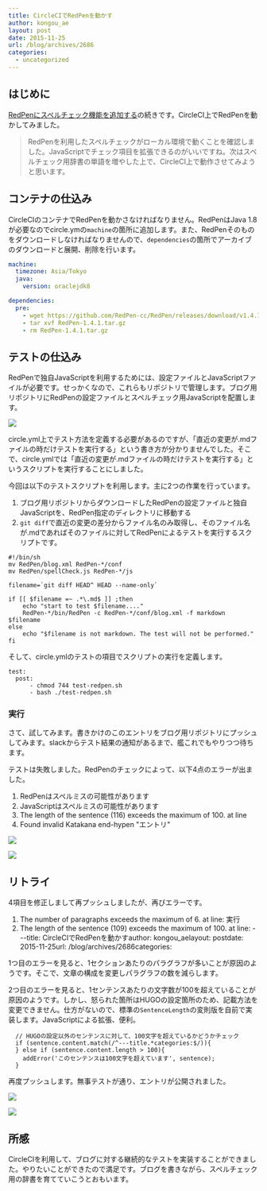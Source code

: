 ```yaml
---
title: CircleCIでRedPenを動かす
author: kongou_ae
layout: post
date: 2015-11-25
url: /blog/archives/2686
categories:
  - uncategorized
---
```


## はじめに

[RedPenにスペルチェック機能を追加する](http://aimless.jp/blog/archives/2685/)の続きです。CircleCI上でRedPenを動かしてみました。

> RedPenを利用したスペルチェックがローカル環境で動くことを確認しました。JavaScriptでチェック項目を拡張できるのがいいですね。次はスペルチェック用辞書の単語を増やした上で、CircleCI上で動作させてみようと思います。

## コンテナの仕込み

CircleCIのコンテナでRedPenを動かさなければなりません。RedPenはJava 1.8が必要なのでcircle.ymの`machine`の箇所に追加します。また、RedPenそのものをダウンロードしなければなりませんので、`dependencies`の箇所でアーカイブのダウンロードと展開、削除を行います。

```circle.yml
machine:
  timezone: Asia/Tokyo
  java:
    version: oraclejdk8

dependencies:
  pre:
    - wget https://github.com/RedPen-cc/RedPen/releases/download/v1.4.1/RedPen-1.4.1.tar.gz
    - tar xvf RedPen-1.4.1.tar.gz
    - rm RedPen-1.4.1.tar.gz
```

## テストの仕込み

RedPenで独自JavaScriptを利用するためには、設定ファイルとJavaScriptファイルが必要です。せっかくなので、これらもリポジトリで管理します。ブログ用リポジトリにRedPenの設定ファイルとスペルチェック用JavaScriptを配置します。

![](http://aimless.jp/blog/images/20151125-01.png)

circle.yml上でテスト方法を定義する必要があるのですが、「直近の変更が.mdファイルの時だけテストを実行する」という書き方が分かりませんでした。そこで、circle.ymlでは「直近の変更が.mdファイルの時だけテストを実行する」というスクリプトを実行することにしました。

今回は以下のテストスクリプトを利用します。主に2つの作業を行っています。

1. ブログ用リポジトリからダウンロードしたRedPenの設定ファイルと独自JavaScriptを、RedPen指定のディレクトリに移動する
2. `git diff`で直近の変更の差分からファイル名のみ取得し、そのファイル名が.mdであればそのファイルに対してRedPenによるテストを実行するスクリプトです。

```
#!/bin/sh
mv RedPen/blog.xml RedPen-*/conf
mv RedPen/spellCheck.js RedPen-*/js

filename=`git diff HEAD^ HEAD --name-only`

if [[ $filename =~ .*\.md$ ]] ;then
    echo "start to test $filename...."
    RedPen-*/bin/RedPen -c RedPen-*/conf/blog.xml -f markdown $filename
else
    echo "$filename is not markdown. The test will not be performed."
fi
```

そして、circle.ymlのテストの項目でスクリプトの実行を定義します。

```
test:
  post:
      - chmod 744 test-redpen.sh
      - bash ./test-redpen.sh
```


### 実行

さて、試してみます。書きかけのこのエントリをブログ用リポジトリにプッシュしてみます。slackからテスト結果の通知があるまで、艦これでもやりつつ待ちます。

テストは失敗しました。RedPenのチェックによって、以下4点のエラーが出ました。

1. RedPenはスペルミスの可能性があります
1. JavaScriptはスペルミスの可能性があります
1. The length of the sentence (116) exceeds the maximum of 100. at line
1. Found invalid Katakana end-hypen "エントリ"

![](http://aimless.jp/blog/images/20151125-02.png)

![](http://aimless.jp/blog/images/20151125-03.png)

## リトライ

4項目を修正しまして再プッシュしましたが、再びエラーです。

1. The number of paragraphs exceeds the maximum of 6. at line: 実行
1. The length of the sentence (109) exceeds the maximum of 100. at line: ---title: CircleCIでRedPenを動かすauthor: kongou_aelayout: postdate: 2015-11-25url: /blog/archives/2686categories:

1つ目のエラーを見ると、1セクションあたりのパラグラフが多いことが原因のようです。そこで、文章の構成を変更しパラグラフの数を減らします。

2つ目のエラーを見ると、1センテンスあたりの文字数が100を超えていることが原因のようです。しかし、怒られた箇所はHUGOの設定箇所のため、記載方法を変更できません。仕方がないので、標準の`SentenceLength`の変則版を自前で実装します。JavaScriptによる拡張、便利。

```
  // HUGOの設定以外のセンテンスに対して、100文字を超えているかどうかチェック
  if (sentence.content.match(/^---title.*categories:$/)){
  } else if (sentence.content.length > 100){
    addError('このセンテンスは100文字を超えています', sentence);
  }
```

再度プッシュします。無事テストが通り、エントリが公開されました。

![](http://aimless.jp/blog/images/20151125-04.png)

![](http://aimless.jp/blog/images/20151125-05.png)

## 所感

CircleCIを利用して、ブログに対する継続的なテストを実装することができました。やりたいことができたので満足です。ブログを書きながら、スペルチェック用の辞書を育てていこうとおもいます。
